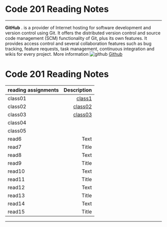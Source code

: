 # Code 201 Reading Notes
------------------------------------------------------------------------------------------------------------------------
**GitHub**
. is a provider of Internet hosting for software development and version control using Git. It offers the distributed version control and source code management (SCM) functionality of Git, plus its own features. It provides access control and several collaboration features such as bug tracking, feature requests, task management, continuous integration and wikis for every project.
More information 
![github](https://i.morioh.com/2019/11/11/1f265e2d4c43.jpg)
[Github](https://en.wikipedia.org/wiki/GitHub)
# Code 201 Reading Notes

|  reading assignments    | Description |
| :---        |    -----:   |
|class01    | [class1](https://github.com/sanaa-almoghraby/reading-notes201/blob/main/class-01.md)         | 
|class02   |  [class02](https://sanaa-almoghraby.github.io/reading-notes201/class02)   |
| class03      | [class03](https://sanaa-almoghraby.github.io/reading-notes201/class03)    | 
|class04    | [](https://sanaa-almoghraby.github.io/reading-notes201/class04)       |
| class05      |[](https://sanaa-almoghraby.github.io/reading-notes201/class05)       | 
|read6       | Text        |
| read7     | Title       | 
| read8    | Text        |
| read9      | Title       | 
| read10     | Text        |
| read11     | Title       | 
| read12     | Text        |
| read13      | Title       | 
| read14     | Text        |
| read15      | Title       | 
--------------------------------------------------------------------------

